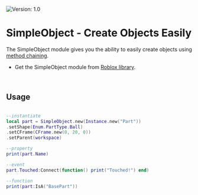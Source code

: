 ![Version: 1.0](https://img.shields.io/badge/Version-1.0-blue?style=for-the-badge)

# SimpleObject - Create Objects Easily

The SimpleObject module gives you the ability to easily create objects using [method chaining](https://en.wikipedia.org/wiki/Method_chaining).
<br>

- Get the SimpleObject module from [Roblox library](https://www.roblox.com/library/6834982845/SimpleObject-Create-Objects-Easily).

<br>

## Usage

```lua

--instantiate
local part = SimpleObject.new(Instance.new("Part"))
.setShape(Enum.PartType.Ball)
.setCFrame(CFrame.new(0, 20, 0))
.setParent(workspace)

--property
print(part.Name)

--event
part.Touched:Connect(function() print("Touched!") end)

--function
print(part:IsA("BasePart"))

```
